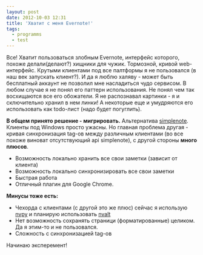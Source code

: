 ```yaml
---
layout: post
date: 2012-10-03 12:31
title: 'Хватит с меня Evernote!'
tags:
  - programms
  - test
---
```


Все! Хватит пользоваться злобным Evernote, интерфейс которого, похоже делали(делают?) хищники для чужик. Тормозной, кривой web-интерфейс. Крутыми клиентами под все палтформы я не пользовался (в наш век запускать клиент?). И да я люблю халяву - может быть бесплатный аккаунт не позволил мне насладиться чудо сервисом. В любом случае я не понял его паттерн использования. Не понял чем так восхищаются все его обожатели. Я не распознавал картинки - я и сключительно хранил в нем линки! А некоторые еще и умудряются его использовать как todo-лист (надо будет погуглить).


**В общем принято решение - мигрировать.** Альтернатива [simplenote](http://simplenoteapp.com/). Клиенты под Windows просто ужасны. Но главная проблема другая - кривая синхронизация tag-ов между различным клиентами (во все похоже виноват отсутствующий api simplenote), с другой стороны **много плюсов**.

 * Возможность локально хранить все свои заметки (зависит от клиента)
 * Возможность локально синхронизировать все свои заметки
 * Быстрая работа
 * Отличный плагин для Google Chrome.

**Минусы тоже есть:**

 * Чехорда с клиентами (с другой это же плюс) сейчас я использую [nvpy](https://github.com/cpbotha/nvpy) и планирую использовать [nvalt](http://brettterpstra.com/project/nvalt/)
 * Нет возможность сохранять страници (форматированные) целиком. Да я этим-то и не пользовался.
 * Сложность с синхронизацией tag-ов

Начинаю эксперемент!
